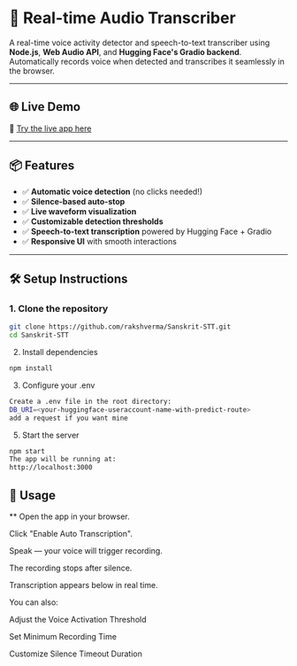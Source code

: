 # 🎤 Real-time Audio Transcriber

A real-time voice activity detector and speech-to-text transcriber using **Node.js**, **Web Audio API**, and **Hugging Face's Gradio backend**. Automatically records voice when detected and transcribes it seamlessly in the browser.

---

## 🌐 Live Demo

🔗 [Try the live app here](https://sanskrit-stt.onrender.com/)

---

## 📦 Features

- ✅ **Automatic voice detection** (no clicks needed!)
- ✅ **Silence-based auto-stop**
- ✅ **Live waveform visualization**
- ✅ **Customizable detection thresholds**
- ✅ **Speech-to-text transcription** powered by Hugging Face + Gradio
- ✅ **Responsive UI** with smooth interactions

---

## 🛠️ Setup Instructions

### 1. Clone the repository

```bash
git clone https://github.com/rakshverma/Sanskrit-STT.git
cd Sanskrit-STT
```
2. Install dependencies
``` bash
npm install
```
3. Configure your .env
``` bash
Create a .env file in the root directory:
DB_URI=<your-huggingface-useraccount-name-with-predict-route>
add a request if you want mine
```
5. Start the server
 ``` bash
npm start
The app will be running at:
http://localhost:3000
```

## 🧪 Usage
** Open the app in your browser.

Click "Enable Auto Transcription".

Speak — your voice will trigger recording.

The recording stops after silence.

Transcription appears below in real time.

You can also:

Adjust the Voice Activation Threshold

Set Minimum Recording Time

Customize Silence Timeout Duration

